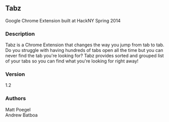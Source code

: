 ## Tabz ##

Google Chrome Extension built at HackNY Spring 2014

### Description ###

Tabz is a Chrome Extension that changes the way you jump from tab to tab. Do you struggle with having hundreds of tabs open all the time but you can never find the tab you're looking for? Tabz provides sorted and grouped list of your tabs so you can find what you're looking for right away!

### Version ###

1.2

### Authors ###

Matt Poegel  
Andrew Batboa